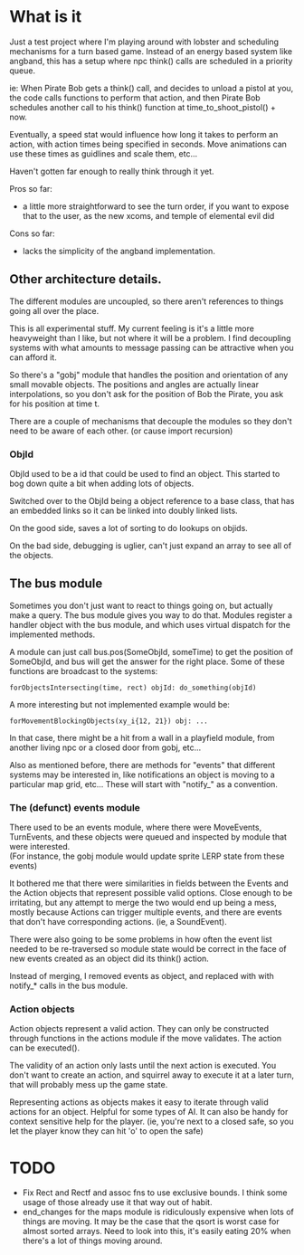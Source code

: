 # What is it
Just a test project where I'm playing around with lobster and scheduling
mechanisms for a turn based game.  Instead of an energy based system like
angband, this has a setup where npc think() calls are scheduled in a priority queue.  

ie: When Pirate Bob gets a think() call, and decides to unload a pistol at you,
the code calls functions to perform that action, and then Pirate Bob schedules
another call to his think() function at time_to_shoot_pistol() + now.

Eventually, a speed stat would influence how long it takes to perform an action, 
with action times being specified in seconds.  Move animations can use these 
times as guidlines and scale them, etc...

Haven't gotten far enough to really think through it yet.

Pros so far:
  - a little more straightforward to see the turn order, if you want to expose
    that to the user, as the new xcoms, and temple of elemental evil did

Cons so far:
  - lacks the simplicity of the angband implementation.
    
## Other architecture details.

The different modules are uncoupled, so there aren't references to things 
going all over the place.

This is all experimental stuff.  My current feeling is it's a little more 
heavyweight than I like, but not where it will be a problem.  I find decoupling
systems with what amounts to message passing can be attractive when you can 
afford it.

So there's a "gobj" module that handles the position and orientation of any
small movable objects.  The positions and angles are actually linear 
interpolations, so you don't ask for the position of Bob the Pirate, you
ask for his position at time t.

There are a couple of mechanisms that decouple the modules so they don't 
need to be aware of each other.  (or cause import recursion)

### ObjId

ObjId used to be a id that could be used to find an object.  This started
to bog down quite a bit when adding lots of objects. 

Switched over to the ObjId being a object reference to a base class, 
that has an embedded links so it can be linked into doubly linked lists.

On the good side, saves a lot of sorting to do lookups on objids.

On the bad side, debugging is uglier, can't just expand an array
to see all of the objects.


## The bus module
Sometimes you don't just want to react to things going on, but actually make
a query.  The bus module gives you way to do that.  Modules register a 
handler object with the bus module, and which uses virtual dispatch for the 
implemented methods.

A module can just call bus.pos(SomeObjId, someTime) to get the position of
SomeObjId, and bus will get the answer for the right place.  Some of these
functions are broadcast to the systems: 

    forObjectsIntersecting(time, rect) objId: do_something(objId)

A more interesting but not implemented example would be:

    forMovementBlockingObjects(xy_i{12, 21}) obj: ...

In that case, there might be a hit from a wall in a playfield module, from another
living npc or a closed door from gobj, etc...  

Also as mentioned before, there are methods for "events" that different systems
may be interested in, like notifications an object is moving to a particular
map grid, etc...  These will start with "notify_" as a convention.

### The (defunct) events module

There used to be an events module, where there were MoveEvents, TurnEvents, 
and these objects were queued and inspected by module that were interested.  
(For instance, the gobj module would update sprite LERP state from these events)

It bothered me that there were similarities in fields between the Events and 
the Action objects that represent possible valid options.  Close enough to be
irritating, but any attempt to merge the two would end up being a mess, 
mostly because Actions can trigger multiple events, and there are events that
don't have corresponding actions.  (ie, a SoundEvent).

There were also going to be some problems in how often the event list needed
to be re-traversed so module state would be correct in the face of new events 
created as an object did its think() action.

Instead of merging, I removed events as object, and replaced with with notify_*
calls in the bus module.  

### Action objects

Action objects represent a valid action.  They can only be constructed through
functions in the actions module if the move validates.  The action can be
executed().  

The validity of an action only lasts until the next action is executed.  You 
don't want to create an action, and squirrel away to execute it at a later turn, 
that will probably mess up the game state.

Representing actions as objects makes it easy to iterate through valid actions
for an object.  Helpful for some types of AI.  It can also be handy for context
sensitive help for the player.  (ie, you're next to a closed safe, so you let
the player know they can hit 'o' to open the safe)

# TODO
- Fix Rect and Rectf and assoc fns to use exclusive bounds. I think some usage of those
  already use it that way out of habit.
- end_changes for the maps module is ridiculously expensive when lots of 
  things are moving.  It may be the case that the qsort is worst case
  for almost sorted arrays.  Need to look into this, it's easily eating
  20% when there's a lot of things moving around. 
